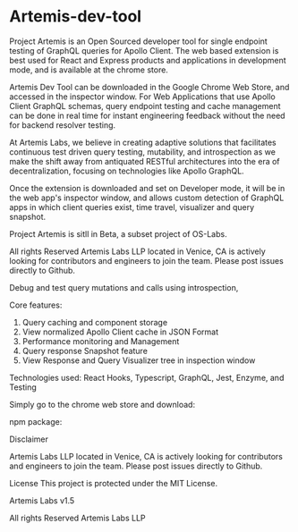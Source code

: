 # Artemis-dev-tool

Project Artemis is an Open Sourced developer tool for single endpoint testing of GraphQL queries for Apollo Client. The web based extension is best used for React and Express products and applications in development mode, and is available at the chrome store. 

Artemis Dev Tool can be downloaded in the Google Chrome Web Store, and accessed in the inspector window. For Web Applications that use Apollo Client GraphQL schemas, query endpoint testing and cache management can be done in real time for instant engineering feedback without the need for backend resolver testing.

At Artemis Labs, we believe in creating adaptive solutions that facilitates continuous test driven query testing, mutability, and introspection as we make the shift away from antiquated RESTful architectures into the era of decentralization, focusing on technologies like Apollo GraphQL. 

Once the extension is downloaded and set on Developer mode, it will be in the web app's inspector window, and allows custom detection of GraphQL apps in which client queries exist, time travel, visualizer and query snapshot. 


Project Artemis is sitll in Beta, a subset project of OS-Labs.


All rights Reserved Artemis Labs LLP located in Venice, CA is actively looking for contributors and engineers to join the team. Please post issues directly to Github. 

Debug and test query mutations and calls using introspection, 

Core features:
1. Query caching and component storage
2. View normalized Apollo Client cache in JSON Format
3. Performance monitoring and Management
4. Query response Snapshot feature
5. View Response and Query Visualizer tree in inspection window

Technologies used: 
React Hooks, Typescript, GraphQL, 
Jest, Enzyme, and Testing


Simply go to the chrome web store and download:


npm package: 



Disclaimer


Artemis Labs LLP located in Venice, CA is actively looking for contributors and engineers to join the team. Please post issues directly to Github. 




License
This project is protected under the MIT License.

Artemis Labs v1.5


All rights Reserved Artemis Labs LLP 